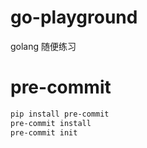 # go-playground
golang 随便练习

# pre-commit
```bash
pip install pre-commit
pre-commit install
pre-commit init
```